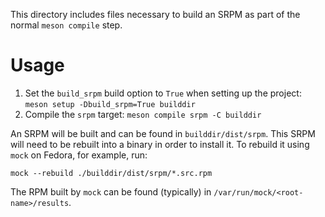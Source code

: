 This directory includes files necessary to build an SRPM as part of the normal
`meson compile` step.

# Usage

1. Set the `build_srpm` build option to `True` when setting up the project:
   `meson setup -Dbuild_srpm=True builddir`
2. Compile the `srpm` target: `meson compile srpm -C builddir`

An SRPM will be built and can be found in `builddir/dist/srpm`. This SRPM will
need to be rebuilt into a binary in order to install it. To rebuild it using
`mock` on Fedora, for example, run:

```
mock --rebuild ./builddir/dist/srpm/*.src.rpm
```

The RPM built by `mock` can be found (typically) in
`/var/run/mock/<root-name>/results`.
